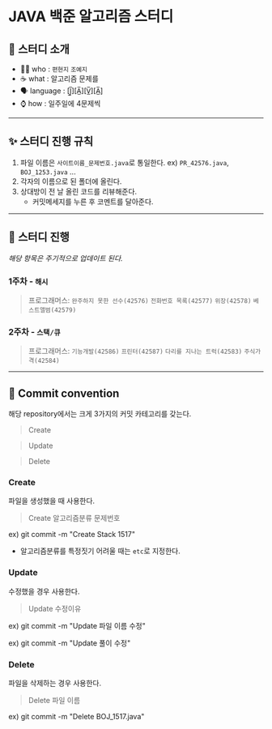 # JAVA 백준 알고리즘 스터디
## 👀 스터디 소개
- 🙋‍♀️ who : `편현지` `조예지`
- ☕ what : 알고리즘 문제를
- 🗣 language : [J̲̅][A̲̅][V̲̅][A̲̅]
- ⌚ how : 일주일에 4문제씩
---
## ✨ 스터디 진행 규칙
1. 파일 이름은 `사이트이름_문제번호.java`로 통일한다.
    ex) `PR_42576.java`, `BOJ_1253.java` ...
1. 각자의 이름으로 된 폴더에 올린다.
1. 상대방이 전 날 올린 코드를 리뷰해준다.
    - 커밋메세지를 누른 후 코멘트를 달아준다.

---
## 📅 스터디 진행
*해당 항목은 주기적으로 업데이트 된다.*

### 1주차 - `해시`
> 프로그래머스: `완주하지 못한 선수(42576)` `전화번호 목록(42577)` `위장(42578)` `베스트앨범(42579)`

### 2주차 - `스택/큐`
> 프로그래머스: `기능개발(42586)` `프린터(42587)` `다리를 지나는 트럭(42583)` `주식가격(42584)`
---
## 📨 Commit convention
해당 repository에서는 크게 3가지의 커밋 카테고리를 갖는다.
> Create

> Update

> Delete

### Create
파일을 생성했을 때 사용한다.
> Create 알고리즘분류 문제번호

ex) git commit -m "Create Stack 1517"

- 알고리즘분류를 특정짓기 어려울 때는 `etc`로 지정한다.

### Update
수정했을 경우 사용한다.
> Update 수정이유

ex) git commit -m "Update 파일 이름 수정"  

ex) git commit -m "Update 풀이 수정"

### Delete
파일을 삭제하는 경우 사용한다.

> Delete 파일 이름

ex) git commit -m "Delete BOJ_1517.java"